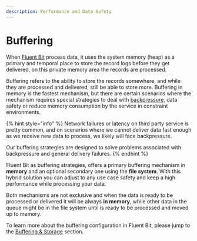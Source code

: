 ```yaml
---
description: Performance and Data Safety
---
```


# Buffering

When [Fluent Bit](https://fluentbit.io) process data, it uses the system memory \(heap\) as a primary and temporal place to store the record logs before they get delivered, on this private memory area the records are processed.

Buffering refers to the ability to store the records somewhere, and while they are processed and delivered, still be able to store more. Buffering in memory is the fastest mechanism, but there are certain scenarios where the mechanism requires special strategies to deal with [backpressure](../administration/backpressure.md), data safety or reduce memory consumption by the service in constraint environments.

{% hint style="info" %}
Network failures or latency on third party service is pretty common, and on scenarios where we cannot deliver data fast enough as we receive new data to process, we likely will face backpressure.

Our buffering strategies are designed to solve problems associated with backpressure and general delivery failures.
{% endhint %}

Fluent Bit as buffering strategies, offers a primary buffering mechanism in **memory** and an optional secondary one using the **file system**. With this hybrid solution you can adjust to any use case safety and keep a high performance while processing your data.

Both mechanisms are not exclusive and when the data is ready to be processed or delivered it will be always **in memory**, while other data in the queue might be in the file system until is ready to be processed and moved up to memory.

To learn more about the buffering configuration in Fluent Bit, please jump to the [Buffering & Storage](../administration/buffering-and-storage.md) section.

